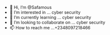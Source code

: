 - 👋 Hi, I’m @Safamous
- 👀 I’m interested in ... cyber security 
- 🌱 I’m currently learning ... cyber security 
- 💞️ I’m looking to collaborate on ... cyber security 
- 📫 How to reach me ...+2348097218466

<!---
Safamous/Safamous is a ✨ special ✨ repository because its `README.md` (this file) appears on your GitHub profile.
You can click the Preview link to take a look at your changes.
--->
